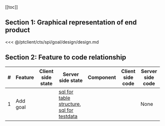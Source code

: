 [[toc]]

## Section 1: Graphical representation of end product

<<< @/ptclient/cts/spi/goal/design/design.md

## Section 2: Feature to code relationship

| #   | Feature  | Client side state | Server side state                                                                                                                                                                                                                                                                                    | Component | Client side code | Server side code |
| --- | -------- | ----------------- | ---------------------------------------------------------------------------------------------------------------------------------------------------------------------------------------------------------------------------------------------------------------------------------------------------- | --------- | ---------------- | ---------------- |
| 1   | Add goal |                   | [sql for table structure](https://github.com/savantcare/ptfile/blob/master/ptclient/cts/spi/goal/db/structure/sc_g/g/structure-gen-on-2020-07-01.sql), [sql for testdata](https://github.com/savantcare/ptfile/blob/master/ptclient/cts/spi/goal/db/structure/sc_g/g/testdata-gen-on-2020-07-01.sql) |           |                  | None             |

